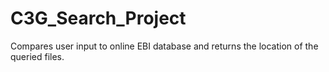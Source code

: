 # C3G_Search_Project
Compares user input to online EBI database and returns the location of the queried files. 
